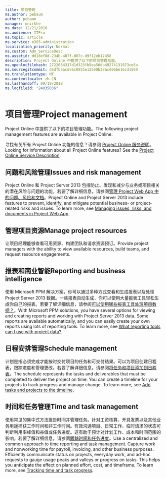 ```yaml
---
title: 项目管理
ms.author: pebaum
author: pebaum
manager: mnirkhe
ms.date: 12/21/2016
ms.audience: ITPro
ms.topic: article
ms.service: o365-administration
localization_priority: Normal
ms.custom: Adm_ServiceDesc
ms.assetid: dd18ef8d-234b-487f-807c-d9f12eb17458
description: Project Online 中提供了以下的项目管理功能。
ms.openlocfilehash: 2722684317d1d323fb5ea56db49274131873ce5a
ms.sourcegitcommit: d6dfbaacd56c0855e12500b38acd06be16cd1560
ms.translationtype: MT
ms.contentlocale: zh-CN
ms.lasthandoff: 09/19/2018
ms.locfileid: "24035036"
---
```

# <a name="project-management"></a><span data-ttu-id="caf72-103">项目管理</span><span class="sxs-lookup"><span data-stu-id="caf72-103">Project management</span></span>

<span data-ttu-id="caf72-104">Project Online 中提供了以下的项目管理功能。</span><span class="sxs-lookup"><span data-stu-id="caf72-104">The following project management features are available in Project Online.</span></span>
  
<span data-ttu-id="caf72-p101">寻找有关所有 Project Online 功能的信息？请参阅 [Project Online 服务说明](project-online-service-description.md)。</span><span class="sxs-lookup"><span data-stu-id="caf72-p101">Looking for information about all Project Online features? See the [Project Online Service Description](project-online-service-description.md).</span></span>
  
## <a name="issues-and-risk-management"></a><span data-ttu-id="caf72-107">问题和风险管理</span><span class="sxs-lookup"><span data-stu-id="caf72-107">Issues and risk management</span></span>
<span data-ttu-id="caf72-108"><a name="bkmk_IssuesRiskManagement"> </a></span><span class="sxs-lookup"><span data-stu-id="caf72-108"></span></span>

<span data-ttu-id="caf72-p102">Project Online 和 Project Server 2013 包括防止、发现和减少与业务或项目相关的潜在风险与问题的功能。若要了解详细信息，请参阅[管理 Project Web App 中的问题、风险和文档](https://go.microsoft.com/fwlink/?LinkId=402634)。</span><span class="sxs-lookup"><span data-stu-id="caf72-p102">Project Online and Project Server 2013 include features to prevent, identify, and mitigate potential business- or project-related risks and issues. To learn more, see [Managing issues, risks, and documents in Project Web App](https://go.microsoft.com/fwlink/?LinkId=402634).</span></span>
  
## <a name="manage-project-resources"></a><span data-ttu-id="caf72-111">管理项目资源</span><span class="sxs-lookup"><span data-stu-id="caf72-111">Manage project resources</span></span>
<span data-ttu-id="caf72-112"><a name="bkmk_ManageProjectResources"> </a></span><span class="sxs-lookup"><span data-stu-id="caf72-112"></span></span>

<span data-ttu-id="caf72-113">让项目经理能够查看可用资源、构建团队和请求资源预订。</span><span class="sxs-lookup"><span data-stu-id="caf72-113">Provide project managers with the ability to view available resources, build teams, and request resource engagements.</span></span>
  
## <a name="reporting-and-business-intelligence"></a><span data-ttu-id="caf72-114">报表和商业智能</span><span class="sxs-lookup"><span data-stu-id="caf72-114">Reporting and business intelligence</span></span>
<span data-ttu-id="caf72-115"><a name="bkmk_ReportingBusinessIntelligence"> </a></span><span class="sxs-lookup"><span data-stu-id="caf72-115"></span></span>

<span data-ttu-id="caf72-p103">使用 Microsoft PPM 解决方案，你可以通过多种方式查看和生成报表以及处理 Project Server 2013 数据。一些报表自动生成，你可以使用大量报表工具轻松生成你自己的报表。若要了解详细信息，请参阅[可以使用哪些报表工具处理项目数据？](https://go.microsoft.com/fwlink/?LinkId=402642)。</span><span class="sxs-lookup"><span data-stu-id="caf72-p103">With Microsoft PPM solutions, you have several options for viewing and creating reports and working with Project Server 2013 data. Some reports are available automatically, and you can easily create your own reports using lots of reporting tools. To learn more, see [What reporting tools can I use with project data?](https://go.microsoft.com/fwlink/?LinkId=402642).</span></span>
  
## <a name="schedule-management"></a><span data-ttu-id="caf72-119">日程安排管理</span><span class="sxs-lookup"><span data-stu-id="caf72-119">Schedule management</span></span>
<span data-ttu-id="caf72-120"><a name="bkmk_ScheduleManagement"> </a></span><span class="sxs-lookup"><span data-stu-id="caf72-120"></span></span>

<span data-ttu-id="caf72-p104">计划是指必须完成才能按时交付项目的任务和可交付结果。可以为项目创建日程表，跟踪进度和管理更改。若要了解详细信息，请参阅[将任务和项目添加到日程表](https://go.microsoft.com/fwlink/?LinkID=402655)。</span><span class="sxs-lookup"><span data-stu-id="caf72-p104">The schedule represents the tasks and deliverables that must be completed to deliver the project on time. You can create a timeline for your projects to track progress and manage change. To learn more, see [Add tasks and projects to the timeline](https://go.microsoft.com/fwlink/?LinkID=402655).</span></span>
  
## <a name="time-and-task-management"></a><span data-ttu-id="caf72-124">时间和任务管理</span><span class="sxs-lookup"><span data-stu-id="caf72-124">Time and task management</span></span>
<span data-ttu-id="caf72-125"><a name="bkmk_TimeTaskManagement"> </a></span><span class="sxs-lookup"><span data-stu-id="caf72-125"></span></span>

<span data-ttu-id="caf72-p105">使用常见的集中式方法报告时间并管理任务。针对工资核算、开具发票以及其他业务用途捕获工作时间和非工作时间。有效沟通项目、日常工作、临时请求的状态可判断利用率峰值和谷值或任务进度。这有助于预计对计划工作、成本和时间范围的影响。若要了解详细信息，请参阅[跟踪时间和任务进度](https://go.microsoft.com/fwlink/p/?LinkId=271321)。</span><span class="sxs-lookup"><span data-stu-id="caf72-p105">Use a centralized and common approach to time reporting and task management. Capture work and nonworking time for payroll, invoicing, and other business purposes. Efficiently communicate status on projects, everyday work, and ad-hoc requests to gauge usage peaks and valleys or progress on tasks. This helps you anticipate the effect on planned effort, cost, and timeframe. To learn more, see [Tracking time and task progress](https://go.microsoft.com/fwlink/p/?LinkId=271321).</span></span>
  

